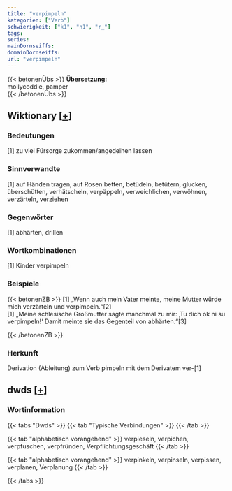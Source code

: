 ```yaml
---
title: "verpimpeln"
kategorien: ["Verb"]
schwierigkeit: ["k1", "h1", "r_"]
tags:
series:
mainDornseiffs:
domainDornseiffs:
url: "verpimpeln"
---
```


{{< betonenÜbs >}}
**Übersetzung:**  
mollycoddle, pamper  
{{< /betonenÜbs >}}

## Wiktionary [[+](https://de.wiktionary.org/wiki/verpimpeln)]

### Bedeutungen
[1] zu viel Fürsorge zukommen/angedeihen lassen  

### Sinnverwandte
[1] auf Händen tragen, auf Rosen betten, betüdeln, betütern, glucken, überschütten, verhätscheln, verpäppeln, verweichlichen, verwöhnen, verzärteln, verziehen  

### Gegenwörter
[1] abhärten, drillen  

### Wortkombinationen
[1] Kinder verpimpeln  

### Beispiele
{{< betonenZB >}}
[1] „Wenn auch mein Vater meinte, meine Mutter würde mich verzärteln und verpimpeln.“[2]  
[1] „Meine schlesische Großmutter sagte manchmal zu mir: ‚Tu dich ok ni su verpimpeln!‘ Damit meinte sie das Gegenteil von abhärten.“[3]  

{{< /betonenZB >}}
### Herkunft
Derivation (Ableitung) zum Verb pimpeln mit dem Derivatem ver-[1]  



## dwds [[+](https://www.dwds.de/wb/verpimpeln)]

### Wortinformation
{{< tabs "Dwds" >}}
{{< tab "Typische Verbindungen" >}}
{{< /tab >}}

{{< tab "alphabetisch vorangehend" >}}
verpieseln, verpichen, verpfuschen, verpfründen, Verpflichtungsgeschäft
{{< /tab >}}

{{< tab "alphabetisch vorangehend" >}}
verpinkeln, verpinseln, verpissen, verplanen, Verplanung
{{< /tab >}}

{{< /tabs >}}

